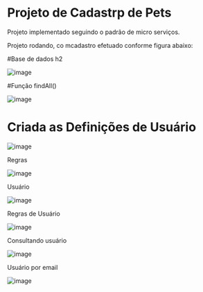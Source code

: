 # Projeto de Cadastrp de Pets

Projeto implementado seguindo o padrão de micro serviços.

Projeto rodando, co mcadastro efetuado conforme figura abaixo:

#Base de dados h2

![image](https://user-images.githubusercontent.com/35120906/129282927-01a19602-6fc1-4dad-a53d-8a5239b3adcc.png)

#Função findAll()

![image](https://user-images.githubusercontent.com/35120906/129287051-f125c874-ba49-46dd-8518-e1deeef1d68e.png)
 
 # Criada as Definições de Usuário
 
 ![image](https://user-images.githubusercontent.com/35120906/129293578-12ea4e69-5bc1-4f98-8682-505ad4789359.png)

 Regras
 
 ![image](https://user-images.githubusercontent.com/35120906/129293875-b77ac6b3-9684-4e86-ab60-ee798ebf6b6c.png)

 Usuário
 
 ![image](https://user-images.githubusercontent.com/35120906/129293988-f0e941bb-2af1-4412-946a-bc6607ff1268.png)
 
 Regras de Usuário
 
 ![image](https://user-images.githubusercontent.com/35120906/129294021-48b9af26-9733-445a-a214-f9fa2af74acc.png)
 
 Consultando usuário
 
 ![image](https://user-images.githubusercontent.com/35120906/129296351-e8c734dd-7a0f-4770-9630-bb3510419f76.png)
 
 Usuário por email
 
 ![image](https://user-images.githubusercontent.com/35120906/129361298-50bfe926-e3fd-41f4-a04c-46753d82ddbe.png)





